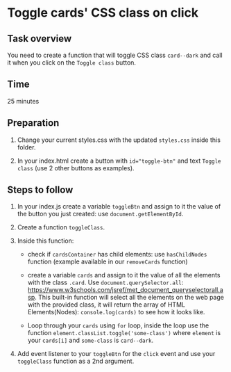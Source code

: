 # Toggle cards' CSS class on click
## Task overview
You need to create a function that will toggle CSS class ```card--dark``` and call it when you click on the ```Toggle class``` button.

## Time
25 minutes

## Preparation
1. Change your current styles.css with the updated ```styles.css``` inside this folder.

2. In your index.html create a button with ```id="toggle-btn"``` and text ```Toggle class``` (use 2 other buttons as examples).

## Steps to follow
1. In your index.js create a variable ```toggleBtn``` and assign to it the value of the button you just created: use ```document.getElementById```.

2. Create a function ```toggleClass```. 

3. Inside this function: 
    - check if ```cardsContainer``` has child elements: use ```hasChildNodes``` function (example available in our ```removeCards``` function)

    - create a variable ```cards``` and assign to it the value of all the elements with the class ```.card```. Use ```document.querySelector.all```: https://www.w3schools.com/jsref/met_document_queryselectorall.asp. This built-in function will select all the elements on the web page with the provided class, it will return the array of HTML Elements(Nodes): ```console.log(cards)``` to see how it looks like. 

    - Loop through your ```cards``` using ```for``` loop, inside the loop use the function ```element.classList.toggle('some-class')``` where ```element``` is your ```cards[i]``` and ```some-class``` is ```card--dark```. 

4. Add event listener to your ```toggleBtn``` for the ```click``` event and use your ```toggleClass``` function as a 2nd argument.